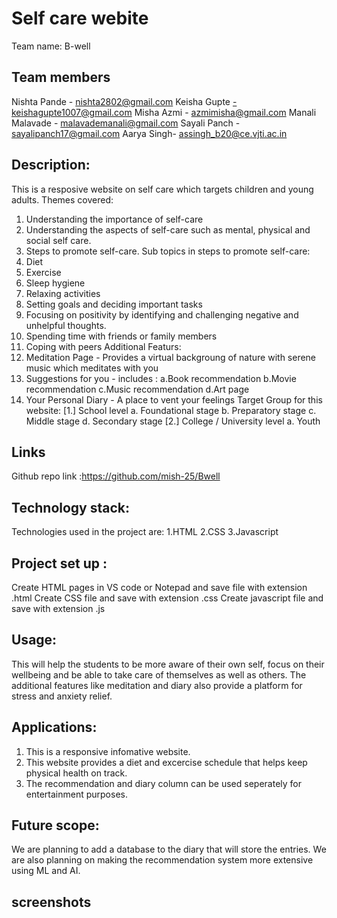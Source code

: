 # Self care webite

Team name: B-well

## Team members
Nishta Pande - nishta2802@gmail.com 
Keisha Gupte -keishagupte1007@gmail.com 
Misha Azmi - azmimisha@gmail.com
Manali Malavade - malavademanali@gmail.com
Sayali Panch - sayalipanch17@gmail.com
Aarya Singh- assingh_b20@ce.vjti.ac.in

## Description:
This is a resposive website on self care which targets children and young adults.
Themes covered:
 1. Understanding the importance of self-care 
 2. Understanding the aspects of self-care such as mental, physical and social self care. 
 3. Steps to promote self-care. 
Sub topics in steps to promote self-care:
 1. Diet 
 2. Exercise
 3. Sleep hygiene
 4. Relaxing activities
 5. Setting goals and deciding important tasks
 6. Focusing on positivity by identifying and challenging negative and unhelpful thoughts.
 7. Spending time with friends or family members
 8. Coping with peers
Additional Featurs:
 1. Meditation Page - Provides a virtual backgroung of nature with serene music which meditates with you   
 2. Suggestions for you - includes :
     a.Book recommendation
     b.Movie recommendation
     c.Music recommendation
     d.Art page
 3. Your Personal Diary - A place to vent your feelings 
Target Group for this website:
[1.] School level a. Foundational stage b. Preparatory stage c. Middle stage d. Secondary stage 
[2.] College / University level a. Youth


## Links
Github repo link :https://github.com/mish-25/Bwell

## Technology stack:
Technologies used in the project are:
1.HTML
2.CSS
3.Javascript

## Project set up :
Create HTML pages in VS code or Notepad and save file with extension .html
Create CSS file and save with extension .css
Create javascript file and save with extension .js

## Usage:
This will help the students to be more aware of their own self, focus on their wellbeing and be able to take care of themselves as well as others.
The additional features like meditation and diary also provide a platform for stress and anxiety relief.

## Applications:
1. This is a responsive infomative website. 
2. This website provides a diet and excercise schedule that helps keep physical health on track. 
3. The recommendation and diary column can be used seperately for entertainment purposes.

## Future scope:
We are planning to add a database to the diary that will store the entries. We are also planning on making the recommendation system more extensive using ML and AI.   

## screenshots


